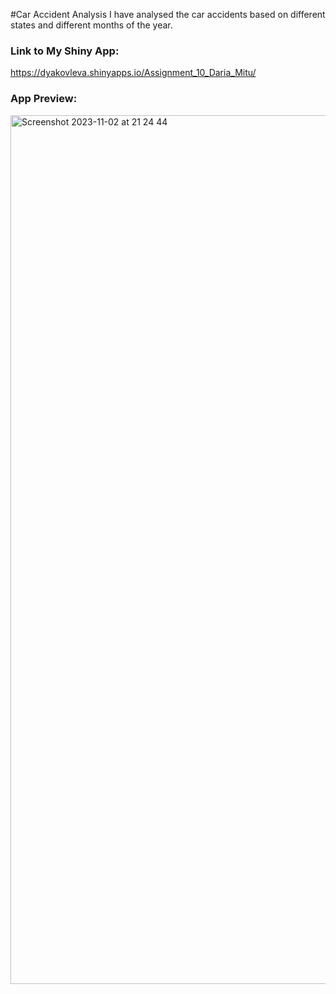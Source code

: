 #Car Accident Analysis
I have analysed the car accidents based on different states and different months of the year.


### Link to My Shiny App:
https://dyakovleva.shinyapps.io/Assignment_10_Daria_Mitu/

### App Preview:
<img width="1390" alt="Screenshot 2023-11-02 at 21 24 44" src="https://github.com/Meher-Mitu/Shiny-App-Accidents/assets/149747118/a109947d-9df4-4d17-a449-17351cc24051">

